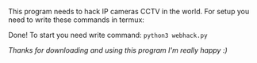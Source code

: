 This program needs to hack IP cameras CCTV in the world.
For setup you need to write these commands in termux:


Done!
To start you need write command: `python3 webhack.py`

*Thanks for downloading and using this program I'm really happy :)*
